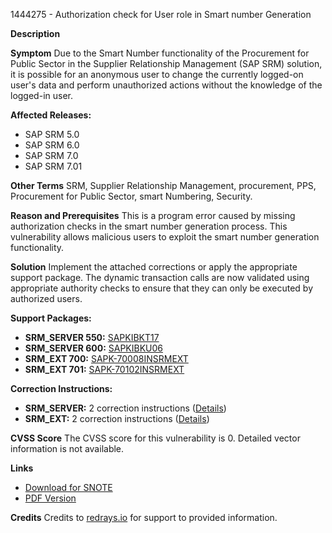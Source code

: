 1444275 - Authorization check for User role in Smart number Generation

**Description**

**Symptom**
Due to the Smart Number functionality of the Procurement for Public Sector in the Supplier Relationship Management (SAP SRM) solution, it is possible for an anonymous user to change the currently logged-on user's data and perform unauthorized actions without the knowledge of the logged-in user.

**Affected Releases:**
- SAP SRM 5.0
- SAP SRM 6.0
- SAP SRM 7.0
- SAP SRM 7.01

**Other Terms**
SRM, Supplier Relationship Management, procurement, PPS, Procurement for Public Sector, smart Numbering, Security.

**Reason and Prerequisites**
This is a program error caused by missing authorization checks in the smart number generation process. This vulnerability allows malicious users to exploit the smart number generation functionality.

**Solution**
Implement the attached corrections or apply the appropriate support package. The dynamic transaction calls are now validated using appropriate authority checks to ensure that they can only be executed by authorized users.

**Support Packages:**
- **SRM_SERVER 550:** [SAPKIBKT17](https://me.sap.com/supportpackage/SAPKIBKT17)
- **SRM_SERVER 600:** [SAPKIBKU06](https://me.sap.com/supportpackage/SAPKIBKU06)
- **SRM_EXT 700:** [SAPK-70008INSRMEXT](https://me.sap.com/supportpackage/SAPK-70008INSRMEXT)
- **SRM_EXT 701:** [SAPK-70102INSRMEXT](https://me.sap.com/supportpackage/SAPK-70102INSRMEXT)

**Correction Instructions:**
- **SRM_SERVER:** 2 correction instructions ([Details](https://me.sap.com/corrins/0001444275/551))
- **SRM_EXT:** 2 correction instructions ([Details](https://me.sap.com/corrins/0001444275/6226))

**CVSS Score**
The CVSS score for this vulnerability is 0. Detailed vector information is not available.

**Links**
- [Download for SNOTE](https://notesdownloads.sap.com/note/0040000008519982017)
- [PDF Version](https://userapps.support.sap.com/sap/support/sfm/notes/print/0001444275?language=en-US&token=0F190ECB2C22E20D6B88BE20C96E8D66)

**Credits**
Credits to [redrays.io](https://redrays.io) for support to provided information.
